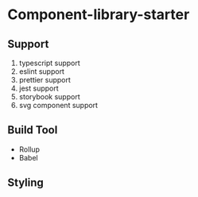 # Component-library-starter

## Support

1. typescript support
2. eslint support
3. prettier support
4. jest support
5. storybook support
6. svg component support

## Build Tool

- Rollup
- Babel

## Styling 